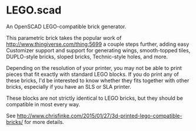 # LEGO.scad

An OpenSCAD LEGO-compatible brick generator.

This parametric brick takes the popular work of http://www.thingiverse.com/thing:5699 a couple steps further, adding easy Customizer support and support for generating wings, smooth-topped tiles, DUPLO-style bricks, sloped bricks, Technic-style holes, and more.

Depending on the resolution of your printer, you may not be able to print pieces that fit exactly with standard LEGO blocks. If you do print any of these bricks, I'd be interested to know whether they fits together with other bricks, especially if you have an SLS or SLA printer.

These blocks are not strictly identical to LEGO bricks, but they should be compatible in most every way.

See http://www.chrisfinke.com/2015/01/27/3d-printed-lego-compatible-bricks/ for more details.